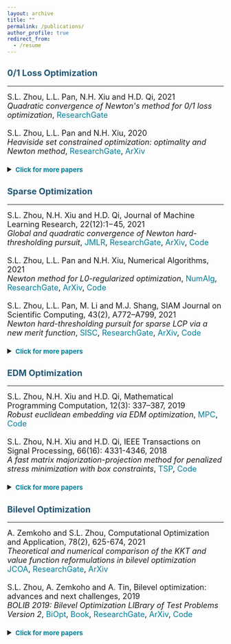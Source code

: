 ```yaml
---
layout: archive
title: ""
permalink: /publications/
author_profile: true
redirect_from:
  - /resume
---
```


## <span style="color:#225675"><b style="font-size:20px"> 0/1 Loss Optimization</b></span> 
---

<font size=4>
S.L. Zhou, L.L. Pan, N.H. Xiu and H.D. Qi, 2021 <br>
<i>Quadratic convergence of Newton's method for 0/1 loss optimization</i>,
<a style="text-decoration:none; color:#007D98" href="https://www.researchgate.net/publication/350442413">ResearchGate</a>
<br>
<br>
S.L. Zhou, L.L. Pan and N.H. Xiu, 2020 <br>
<i>Heaviside set constrained optimization: optimality and Newton method</i>,
<a style="text-decoration:none; color:#007D98" href="https://www.researchgate.net/publication/343362652">ResearchGate</a>,
<a style="text-decoration:none; color:#007D98" href="https://arxiv.org/abs/2007.15737">ArXiv</a>
<br>
<br>
  
<details markdown="1"> 
<summary><span style="color:#007D98"><b style="font-size:15px">Click for more papers</b></span> </summary> 

S.L. Zhou, Z.Y. Luo and N.H. Xiu, 2021 <br> 
<i>Computing one-bit compressive sensing via double-sparsity constrained optimization</i>,
<a style="text-decoration:none; color:#007D98" href="https://www.researchgate.net/publication/348371863">ResearchGate</a>,
<a style="text-decoration:none; color:#007D98" href="https://arxiv.org/abs/2101.03599">ArXiv</a>,
<a style="text-decoration:none; color:#007D98" href="https://github.com/ShenglongZhou/GPSP">Code</a> 
<br>
<br>
H.J. Wang, Y.H. Shao, S.L. Zhou, C. Zhang and N.H. Xiu, 2019 <br>
<i>Support vector machine classifier via L0/1 soft-margin loss</i>,
<a style="text-decoration:none; color:#007D98" href="https://www.researchgate.net/publication/338717629">ResearchGate</a>,
<a style="text-decoration:none; color:#007D98" href="https://arxiv.org/abs/1912.07418">ArXiv</a>,
<a style="text-decoration:none; color:#007D98" href="https://github.com/Huajun-Wang/L01ADMM">Code</a>
</details> 
</font> 


## <span style="color:#225675"><b style="font-size:20px">Sparse Optimization</b></span>
---

<font size=4> 
S.L. Zhou, N.H. Xiu and H.D. Qi, Journal of Machine Learning Research, 22(12):1−45, 2021<br>
  <i>Global and quadratic convergence of Newton hard-thresholding pursuit</i>,
  <a style="text-decoration:none; color:#007D98" href="https://jmlr.org/papers/v22/19-026.html">JMLR</a>, 
  <a style="text-decoration:none; color:#007D98" href="https://www.researchgate.net/publication/330224407">ResearchGate</a>, 
  <a style="text-decoration:none; color:#007D98" href="https://arxiv.org/abs/1901.02763">ArXiv</a>, 
  <a style="text-decoration:none; color:#007D98" href="https://github.com/ShenglongZhou/NHTPver2">Code</a>
<br>
<br>
S.L. Zhou, L.L. Pan and N.H. Xiu,  Numerical Algorithms, 2021 <br>
  <i>Newton method  for L0-regularized optimization</i>,
  <a style="text-decoration:none; color:#007D98" href="https://doi.org/10.1007/s11075-021-01085-x">NumAlg</a>, 
  <a style="text-decoration:none; color:#007D98" href="https://www.researchgate.net/publication/340563338">ResearchGate</a>, 
  <a style="text-decoration:none; color:#007D98" href="https://arxiv.org/abs/2004.05132">ArXiv</a>, 
  <a style="text-decoration:none; color:#007D98" href="https://github.com/ShenglongZhou/NL0R">Code</a> 
<br>
<br>
S.L. Zhou, L.L. Pan, M. Li and M.J. Shang, SIAM Journal on Scientific Computing, 43(2), A772–A799, 2021 <br>
  <i>Newton hard-thresholding pursuit for sparse LCP via a new merit function</i>,
  <a style="text-decoration:none; color:#007D98" href="https://doi.org/10.1137/19M1301539">SISC</a>, 
  <a style="text-decoration:none; color:#007D98" href="https://www.researchgate.net/publication/337948990">ResearchGate</a>,
  <a style="text-decoration:none; color:#007D98" href="https://arxiv.org/abs/2004.02244">ArXiv</a>,
  <a style="text-decoration:none; color:#007D98" href="https://github.com/ShenglongZhou/NHTPver2">Code</a> 
<br>
<br>
  
<details markdown="1"> 
  <summary><span style="color:#007D98"><b style="font-size:15px">Click for more papers</b></span> </summary> 
    
S.L. Zhou, 2020 <br>
    <i>Sparse SVM for sufficient data reduction</i>,
    <a style="text-decoration:none; color:#007D98" href="https://www.researchgate.net/publication/341883040">ResearchGate</a>,
    <a style="text-decoration:none; color:#007D98" href="https://arxiv.org/abs/2005.13771">ArXiv</a>,
    <a style="text-decoration:none; color:#007D98" href="https://github.com/ShenglongZhou/NSSVM">Code</a> 
<br>
<br>
X.R. Li, N.H. Xiu and  S.L. Zhou, Journal of Optimization Theory and Applications, 184, 895–930, 2019 <br>
    <i>Matrix optimization over low-rank spectral sets: stationary points, local and global minimizers</i>,
    <a style="text-decoration:none; color:#007D98" href="https://link.springer.com/article/10.1007%2Fs10957-019-01606-8">JOTA</a>,
    <a style="text-decoration:none; color:#007D98" href="https://www.researchgate.net/publication/327581904">ResearchGate</a> 
<br>
<br>
R. Wang, N.H. Xiu and  S.L. Zhou, 2021 <br>
    <i>Newton method for sparse logistic regression: quadratic convergence and extensive simulations</i>,
    <a style="text-decoration:none; color:#007D98" href="https://www.researchgate.net/publication/330224305">ResearchGate</a>,
    <a style="text-decoration:none; color:#007D98" href="https://arxiv.org/abs/1901.02768">ArXiv</a>,
    <a style="text-decoration:none; color:#007D98" href="https://github.com/ShenglongZhou/NSLR">Code</a> 
<br>
<br>
L.L. Pan,  S.L. Zhou, N.H. Xiu and H.D. Qi, Pacific Journal of Optimization,  13(2): 325-353, 2017 <br>
    <i>A convergent iterative hard thresholding for sparsity and nonnegativity constrained optimization</i>,
    <a style="text-decoration:none; color:#007D98" href="http://www.yokohamapublishers.jp/online2/oppjo/vol13/p325.html">PJO</a>,
    <a style="text-decoration:none; color:#007D98" href="https://www.researchgate.net/publication/299519906">ResearchGate</a>,
    <a style="text-decoration:none; color:#007D98" href="https://arxiv.org/abs/1406.7178">ArXiv</a>,
    <a style="text-decoration:none; color:#007D98" href="https://github.com/ShenglongZhou/IIHT">Code</a> 
<br>
<br>
L.J. Zhang, L.C. Kong and  S.L. Zhou, Journal of Industrial and Management Optimization,   13 (1): 93 - 112, 2017 <br>
    <i>A smoothing iterative method for quantile regression with nonconvex lp Penalty</i>,
    <a style="text-decoration:none; color:#007D98" href="https://aimsciences.org/article/doi/10.3934/jimo.2016006">JIMO</a> 
<br>
<br>
Y.Q. Liu, G.K. Liu, X.C. Xiu and  S.L. Zhou, Pacific Journal of Optimization,   13(2): 279-300, 2017 <br>
    <i>The L1-penalized quantile regression for traditional Chinese medicine syndrome manifestation</i>,
    <a style="text-decoration:none; color:#007D98" href="http://www.yokohamapublishers.jp/online2/oppjo/vol13/p279.html">PJO</a> 
<br>
<br>
S.L. Zhou, N.H. Xiu, Y.N. Wang, L.C. Kong and H.D. Qi, Information and Inference,  5(1): 76-102, 2016 <br>
    <i>A Null-space-based weighted l1 minimization approach to compressed sensing</i>,
    <a style="text-decoration:none; color:#007D98" href="https://academic.oup.com/imaiai/article/5/1/76/2357109">IMAIAI</a>,
    <a style="text-decoration:none; color:#007D98" href="https://www.researchgate.net/publication/294109268">ResearchGate</a>,
    <a style="text-decoration:none; color:#007D98" href="https://github.com/ShenglongZhou/MIRL1">Code</a> 
<br>
<br>
L.L. Pan, N.H. Xiu and  S.L. Zhou, Journal of the Operations Research Society of China,  3(4): 421-439, 2015 <br>
    <i>On Solutions of Sparsity Constrained Optimization</i>,
    <a style="text-decoration:none; color:#007D98" href="https://link.springer.com/article/10.1007/s40305-015-0101-3">JORSC</a> 
<br>
<br>
S.L. Zhou, N.H. Xiu, Z.Y. Luo and L.C. Kong, Journal of the Operations Research Society of China,  3(2): 231-250, 2015 <br>
    <i>Sparse and low-rank covariance matrix estimation</i>,
    <a style="text-decoration:none; color:#007D98" href="https://link.springer.com/article/10.1007/s40305-014-0058-7">JORSC</a>,
    <a style="text-decoration:none; color:#007D98" href="https://github.com/ShenglongZhou/ADMM">Code</a> 
<br>
<br>
M.J. Shang, S.L. Zhou and N.H. Xiu, Journal of Inequalities and Applications,  34, 2015 <br>
    <i>Extragradient thresholding methods For sparse solutions of co-coercive NCPs</i>,
    <a style="text-decoration:none; color:#007D98" href="https://journalofinequalitiesandapplications.springeropen.com/articles/10.1186/s13660-015-0551-5">JIA</a> 
<br>
<br>
M.J. Shang, C. Zhang, D.T. Peng and  S.L. Zhou, Optimization Letters,  9(6): 1231-1245, 2015 <br>
    <i>A half thresholding projection algorithm for sparse solutions of LCPs</i>,
    <a style="text-decoration:none; color:#007D98" href="https://www.infona.pl/resource/bwmeta1.element.springer-doi-10_1007-S11590-014-0834-7">OPLE</a>,
    <a style="text-decoration:none; color:#007D98" href="https://github.com/ShenglongZhou/HTPCP">Code</a> 
<br>
<br>
S.L. Zhou, L.C. Kong and N.H. Xiu, Journal of the Operations Research Society of China,  1(2): 227-237, 2013 <br>
    <i>New bounds for RIC in compressed sensing</i>,
    <a style="text-decoration:none; color:#007D98" href="https://link.springer.com/article/10.1007/s40305-013-0013-z">JORSC</a>
</details> 
</font>

## <span style="color:#225675"><b style="font-size:20px">EDM Optimization</b></span>
---

<font size=4> 
S.L. Zhou, N.H. Xiu and H.D. Qi, Mathematical Programming Computation, 12(3): 337–387, 2019<br>
  <i>Robust euclidean embedding via EDM optimization</i>, 
  <a style="text-decoration:none; color:#007D98" href="https://link.springer.com/article/10.1007/s12532-019-00168-0">MPC</a>,
  <a style="text-decoration:none; color:#007D98" href="https://github.com/ShenglongZhou/PREEEDM">Code</a> 
<br>
<br>
S.L. Zhou, N.H. Xiu and H.D. Qi, IEEE Transactions on Signal Processing,  66(16): 4331-4346, 2018<br> 
  <i>A fast matrix majorization-projection method for penalized stress minimization with box constraints</i>,
  <a style="text-decoration:none; color:#007D98" href="https://ieeexplore.ieee.org/document/8399531">TSP</a>,
  <a style="text-decoration:none; color:#007D98" href="https://github.com/ShenglongZhou/SQREDM">Code</a>
<br>
<br>
<details markdown="1"> 
  <summary><span style="color:#007D98"><b style="font-size:15px">Click for more papers</b></span> </summary>  
  
S.L. Zhou, N.H. Xiu and H.D. Qi, PhD Thesis, University of Southampton, 2018<br>
    <i>Majorization-projection methods for multidimensional scaling via Euclidean distance matrix optimization</i>,
    <a style="text-decoration:none; color:#007D98" href="https://eprints.soton.ac.uk/429739/">Soton</a>  
</details> 
</font>


## <span style="color:#225675"><b style="font-size:20px">Bilevel Optimization</b></span>
---

<font size=4> 
A. Zemkoho and  S.L. Zhou, Computational Optimization and Application, 78(2), 625-674, 2021 <br>
  <i>Theoretical and numerical comparison of the KKT and value function reformulations in bilevel optimization</i><br> 
  <a style="text-decoration:none; color:#007D98" href="https://doi.org/10.1007/s10589-020-00250-7">JCOA</a>,
  <a style="text-decoration:none; color:#007D98" href="https://www.researchgate.net/publication/340769764">ResearchGate</a>,
  <a style="text-decoration:none; color:#007D98" href="https://arxiv.org/abs/2004.10830">ArXiv</a> 
<br>
<br>  
S.L. Zhou, A. Zemkoho and A. Tin, Bilevel optimization: advances and next challenges, 2019 <br> 
  <i>BOLIB 2019: Bilevel Optimization LIBrary of Test Problems Version 2</i>,
  <a style="text-decoration:none; color:#007D98" href="https://biopt.github.io/files/Paper.pdf">BiOpt</a>,
  <a style="text-decoration:none; color:#007D98" href="https://www.springer.com/gp/book/9783030521189">Book</a>, 
  <a style="text-decoration:none; color:#007D98" href="https://www.researchgate.net/publication/338375731">ResearchGate</a>,
  <a style="text-decoration:none; color:#007D98" href="https://arxiv.org/abs/1812.00230">ArXiv</a>,
  <a style="text-decoration:none; color:#007D98" href="https://biopt.github.io/bolib/">Code</a> 
<br>
<br>
<details markdown="1"> 
  <summary><span style="color:#007D98"><b style="font-size:15px">Click for more papers</b></span> </summary> 
  
A. Fischer, A. Zemkoho and  S.L. Zhou, 2019 <br>
     <i>Semismooth Newton-type method for bilevel optimization: Global convergence and extensive numerical experiments</i>,
     <a style="text-decoration:none; color:#007D98" href="https://www.researchgate.net/publication/337943979">ResearchGate</a>,
     <a style="text-decoration:none; color:#007D98" href="https://arxiv.org/abs/1912.07079">ArXiv</a>  
</details> 
</font>
